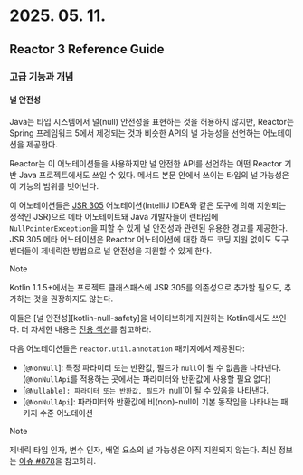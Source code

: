 # 2025. 05. 11.

## Reactor 3 Reference Guide

### 고급 기능과 개념

#### 널 안전성

Java는 타입 시스템에서 널(null) 안전성을 표현하는 것을 허용하지 않지만, Reactor는 Spring 프레임워크 5에서 제겅되는 것과 비슷한 API의 널 가능성을 선언하는 어노테이션을 제공한다.

Reactor는 이 어노테이션들을 사용하지만 널 안전한 API를 선언하는 어떤 Reactor 기반 Java 프로젝트에서도 쓰일 수 있다. 메서드 본문 안에서 쓰이는 타입의 널 가능성은 이 기능의 범위를 벗어난다.

이 어노테이션들은 [JSR 305][jsr-305] 어노테이션(IntelliJ IDEA와 같은 도구에 의해 지원되는 정적인 JSR)으로 메타 어노테이트돼 Java 개발자들이 런타임에 `NullPointerException`을 피할 수 있게 널 안전성과 관련된 유용한 경고를 제공한다. JSR 305 메타 어노테이션은 Reactor 어노테이션에 대한 하드 코딩 지원 없이도 도구 벤더들이 제네릭한 방법으로 널 안전성을 지원할 수 있게 한다.

> [!NOTE]
> 
> Kotlin 1.1.5+에서는 프로젝트 클래스패스에 JSR 305를 의존성으로 추가할 필요도, 추가하는 것을 권장하지도 않는다.

이들은 [널 안전성][kotlin-null-safety]을 네이티브하게 지원하는 Kotlin에서도 쓰인다. 더 자세한 내용은 [전용 섹션][reactor-kotlin-null-safety]를 참고하라.

다음 어노테이션들은 `reactor.util.annotation` 패키지에서 제공된다:

* [`@NonNull`]: 특정 파라미터 또는 반환값, 필드가 `null`이 될 수 없음을 나타낸다. (`@NonNullApi`를 적용하는 곳에서는 파라미터와 반환값에 사용할 필요 없다)
* [`@Nullable]: 파라미터 또는 반환값, 필드가 `null`이 될 수 있음을 나타낸다.
* [`@NonNullApi`]: 파라미터와 반환값에 비(non)-null이 기본 동작임을 나타내는 패키지 수준 어노테이션

> [!NOTE]
>
> 제네릭 타입 인자, 변수 인자, 배열 요소의 널 가능성은 아직 지원되지 않는다. 최신 정보는 [이슈 #878][reactor-core-issue-878]을 참고하라.

[jsr-305]: https://jcp.org/en/jsr/detail?id=305
[reactor-kotlin-null-safety]: https://projectreactor.io/docs/core/release/reference/kotlin.html#kotlin-null-safety
[reactor-core-issue-878]: https://github.com/reactor/reactor-core/issues/878